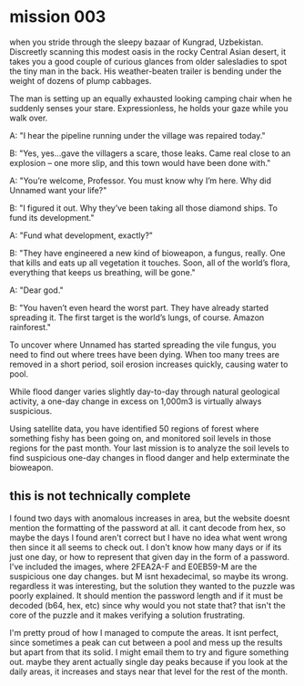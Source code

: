 # mission 003

when you stride through the sleepy bazaar of Kungrad, Uzbekistan. Discreetly scanning this modest oasis in the rocky Central Asian desert, it takes you a good couple of curious glances from older salesladies to spot the tiny man in the back. His weather-beaten trailer is bending under the weight of dozens of plump cabbages.

The man is setting up an equally exhausted looking camping chair when he suddenly senses your stare. Expressionless, he holds your gaze while you walk over.

A: "I hear the pipeline running under the village was repaired today."

B: "Yes, yes…gave the villagers a scare, those leaks. Came real close to an explosion – one more slip, and this town would have been done with."

A:  "You’re welcome, Professor. You must know why I’m here. Why did Unnamed want your life?"

B: "I figured it out. Why they’ve been taking all those diamond ships. To fund its development."

A: "Fund what development, exactly?"

B: "They have engineered a new kind of bioweapon, a fungus, really. One that kills and eats up all vegetation it touches. Soon, all of the world’s flora, everything that keeps us breathing, will be gone."

A: "Dear god."

B: "You haven’t even heard the worst part. They have already started spreading it. The first target is the world’s lungs, of course. Amazon rainforest."

To uncover where Unnamed has started spreading the vile fungus, you need to find out where trees have been dying. When too many trees are removed in a short period, soil erosion increases quickly, causing water to pool.

While flood danger varies slightly day-to-day through natural geological activity, a one-day change in excess on 1,000m3 is virtually always suspicious.

Using satellite data, you have identified 50 regions of forest where something fishy has been going on, and monitored soil levels in those regions for the past month. Your last mission is to analyze the soil levels to find suspicious one-day changes in flood danger and help exterminate the bioweapon.

## this is not technically complete

I found two days with anomalous increases in area, but the website doesnt mention the formatting of the password at all. it cant decode from hex, so maybe the days I found aren't correct but I have no idea what went wrong then since it all seems to check out. I don't know how many days or if its just one day, or how to represent that given day in the form of a password. I've included the images, where 2FEA2A-F and E0EB59-M are the suspicious one day changes. but M isnt hexadecimal, so maybe its wrong. regardless it was interesting, but the solution they wanted to the puzzle was poorly explained. It should mention the password length and if it must be decoded (b64, hex, etc) since why would you not state that? that isn't the core of the puzzle and it makes verifying a solution frustrating.

I'm pretty proud of how I managed to compute the areas. It isnt perfect, since sometimes a peak can cut between a pool and mess up the results but apart from that its solid. I might email them to try and figure something out. maybe they arent actually single day peaks because if you look at the daily areas, it increases and stays near that level for the rest of the month.